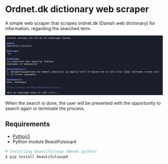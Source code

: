 # Ordnet.dk dictionary web scraper

A simple web scraper that scrapes ordnet.dk (Danish web dictionary) for information, regarding the searched term.

!["example image"](example.png 'example of the word "plante"')

When the search is done, the user will be presented with the opportunity to search again or terminate the process.


## Requirements

- [Python3](https://www.python.org/downloads/)
- Python module Beautifulsoup4

```bash
# Installing beautifulsoup (Needs python)
$ pip install beautifulsoup4
```
